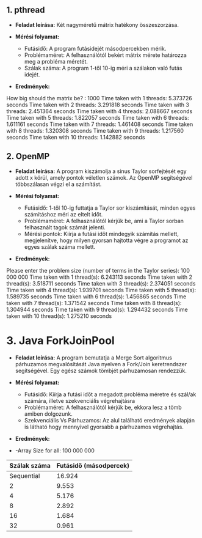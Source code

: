 ## 1. pthread

- **Feladat leírása:** Két nagyméretű mátrix hatékony összeszorzása.

- **Mérési folyamat:**
    - Futásidő: A program futásidejét másodpercekben mérik.
    - Problémaméret: A felhasználótól bekért mátrix mérete határozza meg a probléma méretét.
    - Szálak száma: A program 1-től 10-ig méri a szálakon való futás idejét.

- **Eredmények:**

How big should the matrix be? : 1000
Time taken with 1 threads: 5.373726 seconds
Time taken with 2 threads: 3.291818 seconds
Time taken with 3 threads: 2.451364 seconds
Time taken with 4 threads: 2.088667 seconds
Time taken with 5 threads: 1.822057 seconds
Time taken with 6 threads: 1.611161 seconds
Time taken with 7 threads: 1.461408 seconds
Time taken with 8 threads: 1.320308 seconds
Time taken with 9 threads: 1.217560 seconds
Time taken with 10 threads: 1.142882 seconds

## 2. OpenMP

- **Feladat leírása:** A program kiszámolja a sinus Taylor sorfejtését egy adott x körül, amely pontok véletlen számok. Az OpenMP segítségével többszálasan végzi el a számítást.

- **Mérési folyamat:**
    - Futásidő: 1-től 10-ig futtatja a Taylor sor kiszámítását, minden egyes számításhoz méri az eltelt időt.
    - Problémaméret: A felhasználótól kérjük be, ami a Taylor sorban felhasznált tagok számát jelenti.
    - Mérési pontok: Kiírja a futási időt mindegyik számítás mellett, megjelenítve, hogy milyen gyorsan hajtotta végre a programot az egyes szálak száma mellett.

- **Eredmények:**

Please enter the problem size (number of terms in the Taylor series): 100 000 000
Time taken with 1 thread(s): 6.243113 seconds
Time taken with 2 thread(s): 3.518711 seconds
Time taken with 3 thread(s): 2.374051 seconds
Time taken with 4 thread(s): 1.939701 seconds
Time taken with 5 thread(s): 1.589735 seconds
Time taken with 6 thread(s): 1.456865 seconds
Time taken with 7 thread(s): 1.371542 seconds
Time taken with 8 thread(s): 1.304944 seconds
Time taken with 9 thread(s): 1.294432 seconds
Time taken with 10 thread(s): 1.275210 seconds

# 3. Java ForkJoinPool

- **Feladat leírása:** A program bemutatja a Merge Sort algoritmus párhuzamos megvalósítását Java nyelven a Fork/Join keretrendszer segítségével. Egy egész számok tömbjét párhuzamosan rendezzük.

- **Mérési folyamat:**
    - Futásidő: Kiírja a futási időt a megadott probléma méretre és szál/ak számára, illetve szekvenciális végrehajtásra
    - Problémaméret: A felhasználótól kérjük be, ekkora lesz a tömb amiben dolgozunk.
    - Szekvenciális Vs Párhuzamos: Az alul található eredmények alapján is látható hogy mennyivel gyorsabb a párhuzamos végrehajtás.

- **Eredmények:**
- -Array Size for all: 100 000 000

| Szálak száma | Futásidő (másodpercek) |
|--------------|------------------------|
| Sequential   | 16.924                 |
| 2            | 9.553                  |
| 4            | 5.176                  |
| 8            | 2.892                  |
| 16           | 1.684                  |
| 32           | 0.961                  |
